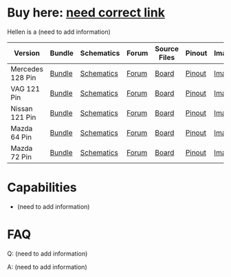 # Buy here: [need correct link]()

Hellen is a (need to add information)

Version|Bundle|Schematics|Forum|Source Files|Pinout|Image|Purchase
-------|------|----------|-----|------------|------|-----|--------
Mercedes 128 Pin|[Bundle](https://rusefi.com/build_server/rusefi_bundle_hellen128.zip)|[Schematics](Hardware/Hellen/hellen128mercedes-a-schematic.pdf)|[Forum](https://rusefi.com/forum/viewtopic.php?f=4&t=1682)|[    Board](https://rusefi.com/docs/ibom/hellen128mercedes-a-ibom.html)|[Pinout](https://rusefi.com/docs/pinouts/hellen/hellen128/)|[Image](Hardware/Hellen/hellen128mercedes-rev-a.jpg)|[Buy]()
VAG 121 Pin|[Bundle](https://rusefi.com/build_server/rusefi_bundle_hellen121vag.zip)|[Schematics](https://github.com/rusefi/hellen121vag/raw/main/boards/hellen121vag-a/board/hellen121vag-a-schematic.pdf)|[Forum](https://rusefi.com/forum/viewtopic.php?f=4&t=1931)|[Board](https://github.com/rusefi/hellen121vag)|[Pinout](https://rusefi.com/docs/pinouts/hellen/hellen121vag/)|[Image](https://rusefi.com/forum/download/file.php?id=7575)|[Buy](https://www.ebay.com/itm/334048095704)
Nissan 121 Pin|[Bundle]()|[Schematics]()|[Forum]()|[Board]()|[Pinout]()|[Image]()|[Buy]()
Mazda 64 Pin|[Bundle]()|[Schematics]()|[Forum]()|[Board]()|[Pinout]()|[Image]()|[Buy]()
Mazda 72 Pin|[Bundle]()|[Schematics]()|[Forum]()|[Board]()|[Pinout]()|[Image]()|[Buy]()

# Capabilities
* (need to add information)

# FAQ

Q: (need to add information)

A: (need to add information)